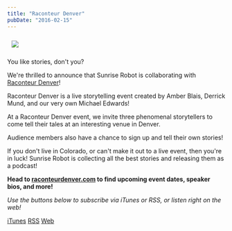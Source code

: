 ```yaml
---
title: "Raconteur Denver"
pubDate: "2016-02-15"
---
```

<a href="http://raconteurdenver.com/podcast"><img class="pull-right img-responsive" style="margin: 10px;" src="/images/blog/raconteurdenver.png"></a>

You like stories, don't you?

We're thrilled to announce that Sunrise Robot is collaborating with [Raconteur Denver](http://raconteurdenver.com)!

Raconteur Denver is a live storytelling event created by Amber Blais, Derrick Mund, and our very own Michael Edwards!

At a Raconteur Denver event, we invite three phenomenal storytellers to come tell their tales at an interesting venue in Denver.

Audience members also have a chance to sign up and tell their own stories!

If you don't live in Colorado, or can't make it out to a live event, then you're in luck! Sunrise Robot is collecting all the best stories and releasing them as a podcast!

**Head to [raconteurdenver.com](http://raconteurdenver.com) to find upcoming event dates, speaker bios, and more!**

_Use the buttons below to subscribe via iTunes or RSS, or listen right on the web!_

<a href="https://itunes.apple.com/us/podcast/raconteur-denver-podcast/id1084207779?mt=2" class="btn btn-lg btn-itunes" role="button" onclick="ga('send', 'event', 'subscribe_button', 'click', 'iTunes', 1);"><i class="fa fa-music"></i> iTunes</a> <a href="pcast://pseudomichael.com/raconteurdenver/feed.xml" class="btn btn-lg btn-rss" role="button" onclick="ga('send', 'event', 'subscribe_button', 'click', 'RSS', 1);"><i class="fa fa-rss"></i> RSS</a> <a href="http://raconteurdenver.com/podcast" class="btn btn-lg btn-web" role="button" onclick="ga('send', 'event', 'subscribe_button', 'click', 'RSS', 1);"><i class="fa fa-play-circle"></i> Web</a>